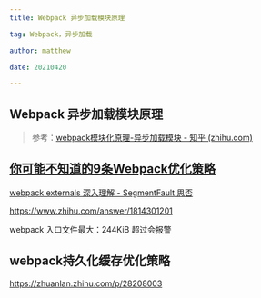 ```yaml
---
title: Webpack 异步加载模块原理

tag: Webpack，异步加载

author: matthew

date: 20210420

---
```


## Webpack 异步加载模块原理

> 参考：[webpack模块化原理-异步加载模块 - 知乎 (zhihu.com)](https://zhuanlan.zhihu.com/p/88332125)

## [你可能不知道的9条Webpack优化策略](https://segmentfault.com/a/1190000038376591)

[webpack externals 深入理解 - SegmentFault 思否](https://segmentfault.com/a/1190000012113011)

https://www.zhihu.com/answer/1814301201

webpack 入口文件最大：244KiB 超过会报警

## webpack持久化缓存优化策略

https://zhuanlan.zhihu.com/p/28208003




